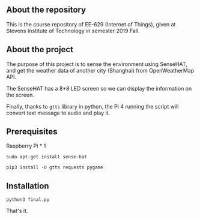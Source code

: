 ## About the repository

This is the course repository of EE-629 (Internet of Things), given at Stevens Institute of Technology in semester 2019 Fall.

## About the project

The purpose of this project is to sense the environment using SenseHAT, and get the weather data of another city (Shanghai) from OpenWeatherMap API.

The SenseHAT has a 8*8 LED screen so we can display the information on the screen.

Finally, thanks to `gtts` library in python, the Pi 4 running the script will convert text message to audio and play it.

## Prerequisites

Raspberry Pi * 1

`sudo apt-get install sense-hat`

`pip3 install -U gtts requests pygame`

## Installation

`python3 final.py`

That's it.